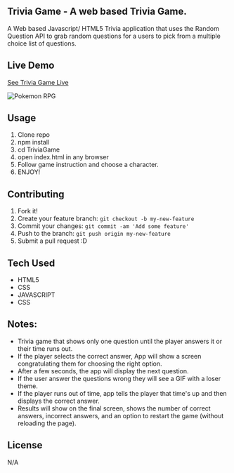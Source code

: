 ## Trivia Game - A web based Trivia Game.  

A Web based Javascript/ HTML5 Trivia application that uses the Random Question API to grab random questions for a users to pick from a multiple choice list of questions.

## Live Demo

[See Trivia Game Live](https://ramirolpz55.github.io/TriviaGame-/)

![Pokemon RPG](assets/images/TriviGame.gif)


## Usage

1. Clone repo
2. npm install
3. cd TriviaGame
4. open index.html in any browser
5. Follow game instruction and choose a character. 
6. ENJOY! 

## Contributing

1. Fork it!
2. Create your feature branch: `git checkout -b my-new-feature`
3. Commit your changes: `git commit -am 'Add some feature'`
4. Push to the branch: `git push origin my-new-feature`
5. Submit a pull request :D

## Tech Used 

* HTML5 
* CSS 
* JAVASCRIPT 
* CSS 

## Notes:

* Trivia game that shows only one question until the player answers it or their time runs out.
* If the player selects the correct answer, App will show a screen congratulating them for choosing the right option. 
* After a few seconds, the app will display the next question.
* If the user answer the questions wrong they will see a GIF with a loser theme.
* If the player runs out of time, app tells the player that time's up and then displays the correct answer. 
* Results will show on the final screen, shows the number of correct answers, incorrect answers, and an option to restart the game (without reloading the page).


## License

N/A
